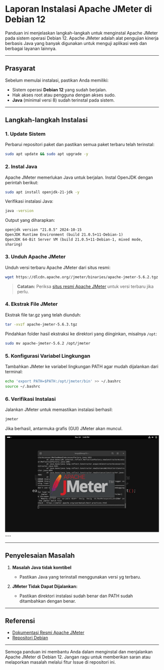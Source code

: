 # Laporan Instalasi Apache JMeter di Debian 12

Panduan ini menjelaskan langkah-langkah untuk menginstal Apache JMeter pada sistem operasi Debian 12. Apache JMeter adalah alat pengujian kinerja berbasis Java yang banyak digunakan untuk menguji aplikasi web dan berbagai layanan lainnya.

---

## Prasyarat

Sebelum memulai instalasi, pastikan Anda memiliki:

- Sistem operasi **Debian 12** yang sudah berjalan.
- Hak akses root atau pengguna dengan akses sudo.
- **Java** (minimal versi 8) sudah terinstal pada sistem.

---

## Langkah-langkah Instalasi

### 1. Update Sistem

Perbarui repositori paket dan pastikan semua paket terbaru telah terinstal:

```bash
sudo apt update && sudo apt upgrade -y
```

### 2. Instal Java

Apache JMeter memerlukan Java untuk berjalan. Instal OpenJDK dengan perintah berikut:

```bash
sudo apt install openjdk-21-jdk -y
```

Verifikasi instalasi Java:

```bash
java -version
```

Output yang diharapkan:

```plaintext
openjdk version "21.0.5" 2024-10-15
OpenJDK Runtime Environment (build 21.0.5+11-Debian-1)
OpenJDK 64-Bit Server VM (build 21.0.5+11-Debian-1, mixed mode, sharing)
```

### 3. Unduh Apache JMeter

Unduh versi terbaru Apache JMeter dari situs resmi:

```bash
wget https://dlcdn.apache.org//jmeter/binaries/apache-jmeter-5.6.2.tgz
```

> **Catatan:** Periksa [situs resmi Apache JMeter](https://jmeter.apache.org/) untuk versi terbaru jika perlu.

### 4. Ekstrak File JMeter

Ekstrak file tar.gz yang telah diunduh:

```bash
tar -xvzf apache-jmeter-5.6.3.tgz
```

Pindahkan folder hasil ekstraksi ke direktori yang diinginkan, misalnya `/opt`:

```bash
sudo mv apache-jmeter-5.6.2 /opt/jmeter
```

### 5. Konfigurasi Variabel Lingkungan

Tambahkan JMeter ke variabel lingkungan PATH agar mudah dijalankan dari terminal:

```bash
echo 'export PATH=$PATH:/opt/jmeter/bin' >> ~/.bashrc
source ~/.bashrc
```

### 6. Verifikasi Instalasi

Jalankan JMeter untuk memastikan instalasi berhasil:

```bash
jmeter
```

Jika berhasil, antarmuka grafis (GUI) JMeter akan muncul.

<img src="image/img1.png">
---

---

## Penyelesaian Masalah

1. **Masalah Java tidak komtibel**
   - Pastikan Java yang terinstall menggunakan versi yg terbaru.

2. **JMeter Tidak Dapat Dijalankan:**
   - Pastikan direktori instalasi sudah benar dan PATH sudah ditambahkan dengan benar.

---

## Referensi

- [Dokumentasi Resmi Apache JMeter](https://jmeter.apache.org/)
- [Repositori Debian](https://www.debian.org/)

---

Semoga panduan ini membantu Anda dalam menginstal dan menjalankan Apache JMeter di Debian 12. Jangan ragu untuk memberikan saran atau melaporkan masalah melalui fitur Issue di repositori ini.
